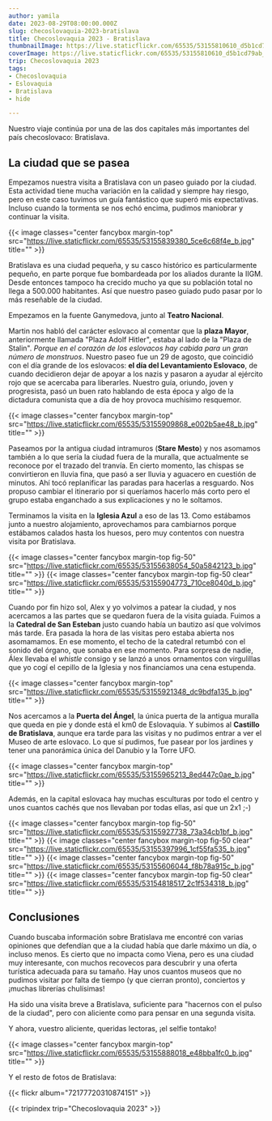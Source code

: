 ```yaml
---
author: yamila
date: 2023-08-29T08:00:00.000Z
slug: checoslovaquia-2023-bratislava
title: Checoslovaquia 2023 - Bratislava
thumbnailImage: https://live.staticflickr.com/65535/53155810610_d5b1cd79ab_z.jpg
coverImage: https://live.staticflickr.com/65535/53155810610_d5b1cd79ab_b.jpg
trip: Checoslovaquia 2023
tags:
- Checoslovaquia
- Eslovaquia
- Bratislava
- hide

---
```


Nuestro viaje continúa por una de las dos capitales más importantes del país checoslovaco: Bratislava.

<!--more-->

## La ciudad que se pasea

Empezamos nuestra visita a Bratislava con un paseo guiado por la ciudad. Esta actividad tiene mucha variación en la calidad y siempre hay riesgo, pero en este caso tuvimos un guía fantástico que superó mis expectativas. Incluso cuando la tormenta se nos echó encima, pudimos maniobrar y continuar la visita.

{{< image classes="center fancybox margin-top" src="https://live.staticflickr.com/65535/53155839380_5ce6c68f4e_b.jpg" title="" >}}

Bratislava es una ciudad pequeña, y su casco histórico es particularmente pequeño, en parte porque fue bombardeada por los aliados durante la IIGM. Desde entonces tampoco ha crecido mucho ya que su población total no llega a 500.000 habitantes. Así que nuestro paseo guiado pudo pasar por lo más reseñable de la ciudad.

Empezamos en la fuente Ganymedova, junto al **Teatro Nacional**.

Martin nos habló del carácter eslovaco al comentar que la **plaza Mayor**, anteriormente llamada "Plaza Adolf Hitler", estaba al lado de la "Plaza de Stalin". _Porque en el corazón de los eslovacos hay cabida para un gran número de monstruos_. Nuestro paseo fue un 29 de agosto, que coincidió con el día grande de los eslovacos: **el día del Levantamiento Eslovaco**, de cuando decidieron dejar de apoyar a los nazis y pasaron a ayudar al ejército rojo que se acercaba para liberarles. Nuestro guía, oriundo, joven y progresista, pasó un buen rato hablando de esta época y algo de la dictadura comunista que a día de hoy provoca muchísimo resquemor.

{{< image classes="center fancybox margin-top" src="https://live.staticflickr.com/65535/53155909868_e002b5ae48_b.jpg" title="" >}}

Paseamos por la antigua ciudad intramuros (**Stare Mesto**) y nos asomamos también a lo que sería la ciudad fuera de la muralla, que actualmente se reconoce por el trazado del tranvía. En cierto momento, las chispas se convirtieron en lluvia fina, que pasó a ser lluvia y aguacero en cuestión de minutos. Ahí tocó replanificar las paradas para hacerlas a resguardo. Nos propuso cambiar el itinerario por si queríamos hacerlo más corto pero el grupo estaba enganchado a sus explicaciones y no le soltamos.

Terminamos la visita en la **Iglesia Azul** a eso de las 13. Como estábamos junto a nuestro alojamiento, aprovechamos para cambiarnos porque estábamos calados hasta los huesos, pero muy contentos con nuestra visita por Bratislava.

{{< image classes="center fancybox margin-top fig-50" src="https://live.staticflickr.com/65535/53155638054_50a5842123_b.jpg" title="" >}}
{{< image classes="center fancybox margin-top fig-50 clear" src="https://live.staticflickr.com/65535/53155904773_710ce8040d_b.jpg" title="" >}}

Cuando por fin hizo sol, Alex y yo volvimos a patear la ciudad, y nos acercamos a las partes que se quedaron fuera de la visita guiada. Fuimos a la **Catedral de San Esteban** justo cuando había un bautizo así que volvimos más tarde. Era pasada la hora de las visitas pero estaba abierta nos asomamamos. En ese momento, el techo de la catedral retumbó con el sonido del órgano, que sonaba en ese momento. Para sorpresa de nadie, Álex llevaba el _whistle_ consigo y se lanzó a unos ornamentos con virgulillas que yo cogí el cepillo de la Iglesia y nos financiamos una cena estupenda.

{{< image classes="center fancybox margin-top" src="https://live.staticflickr.com/65535/53155921348_dc9bdfa135_b.jpg" title="" >}}

Nos acercamos a la **Puerta del Ángel**, la única puerta de la antigua muralla que queda en pie y donde está el km0 de Eslovaquia. Y subimos al **Castillo de Bratislava**, aunque era tarde para las visitas y no pudimos entrar a ver el Museo de arte eslovaco. Lo que sí pudimos, fue pasear por los jardines y tener una panorámica única del Danubio y la Torre UFO.

{{< image classes="center fancybox margin-top" src="https://live.staticflickr.com/65535/53155965213_8ed447c0ae_b.jpg" title="" >}}

Además, en la capital eslovaca hay muchas esculturas por todo el centro y unos cuantos cachés que nos llevaban por todas ellas, así que un 2x1 ;-)

{{< image classes="center fancybox margin-top fig-50" src="https://live.staticflickr.com/65535/53155927738_73a34cb1bf_b.jpg" title="" >}}
{{< image classes="center fancybox margin-top fig-50 clear" src="https://live.staticflickr.com/65535/53155397996_1cf55fa535_b.jpg" title="" >}}
{{< image classes="center fancybox margin-top fig-50" src="https://live.staticflickr.com/65535/53155606044_f8b78a915c_b.jpg" title="" >}}
{{< image classes="center fancybox margin-top fig-50 clear" src="https://live.staticflickr.com/65535/53154818517_2c1f534318_b.jpg" title="" >}}

## Conclusiones

Cuando buscaba información sobre Bratislava me encontré con varias opiniones que defendían que a la ciudad había que darle máximo un día, o incluso menos. Es cierto que no impacta como Viena, pero es una ciudad muy interesante, con muchos recovecos para descubrir y una oferta turística adecuada para su tamaño. Hay unos cuantos museos que no pudimos visitar por falta de tiempo (y que cierran pronto), conciertos y ¡muchas librerías chulísimas!

Ha sido una visita breve a Bratislava, suficiente para "hacernos con el pulso de la ciudad", pero con aliciente como para pensar en una segunda visita.

Y ahora, vuestro aliciente, queridas lectoras, ¡el selfie tontako!

{{< image classes="center fancybox margin-top" src="https://live.staticflickr.com/65535/53155888018_e48bba1fc0_b.jpg" title="" >}}

Y el resto de fotos de Bratislava:

{{< flickr album="72177720310874151" >}}

{{< tripindex trip="Checoslovaquia 2023" >}}
